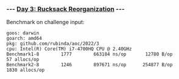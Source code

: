 ### --- [Day 3: Rucksack Reorganization](https://adventofcode.com/2022/day/3) ---

Benchmark on challenge input:

```
goos: darwin
goarch: amd64
pkg: github.com/rubinda/aoc/2022/3
cpu: Intel(R) Core(TM) i7-4700HQ CPU @ 2.40GHz
Benchmark1-8   	    1777	    663184 ns/op	   12780 B/op	      57 allocs/op
Benchmark2-8   	    1246	    897671 ns/op	  254877 B/op	    1830 allocs/op
```
